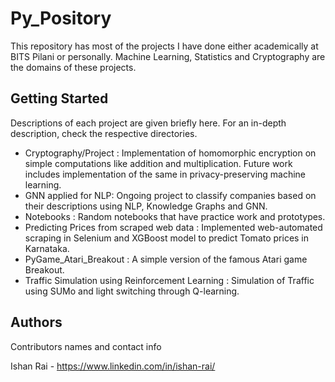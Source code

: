 # Py_Pository
This repository has most of the projects I have done either academically at BITS Pilani or personally. Machine Learning, Statistics and Cryptography are the domains of these 
projects.

## Getting Started
Descriptions of each project are given briefly here. For an in-depth description, check the respective directories.
* Cryptography/Project : Implementation of homomorphic encryption on simple computations like addition and multiplication. Future work includes implementation of the same in 
privacy-preserving machine learning.
* GNN applied for NLP: Ongoing project to classify companies based on their descriptions using NLP, Knowledge Graphs and GNN.
* Notebooks : Random notebooks that have practice work and prototypes.
* Predicting Prices from scraped web data : Implemented web-automated scraping in Selenium and XGBoost model to predict Tomato prices in Karnataka.
* PyGame_Atari_Breakout : A simple version of the famous Atari game Breakout.
* Traffic Simulation using Reinforcement Learning : Simulation of Traffic using SUMo and light switching through Q-learning.

## Authors

Contributors names and contact info

Ishan Rai - https://www.linkedin.com/in/ishan-rai/
